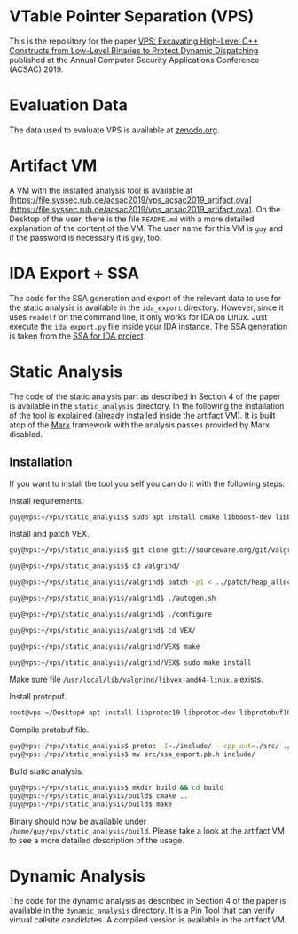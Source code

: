 # VTable Pointer Separation (VPS)

This is the repository for the paper [VPS: Excavating High-Level C++ Constructs from Low-Level Binaries to Protect Dynamic Dispatching](https://www.syssec.ruhr-uni-bochum.de/media/emma/veroeffentlichungen/2019/10/02/ACSAC19-VPS.pdf) published at the Annual Computer Security Applications Conference (ACSAC) 2019.


# Evaluation Data

The data used to evaluate VPS is available at [zenodo.org](https://zenodo.org/record/3523939).


# Artifact VM

A VM with the installed analysis tool is available at [https://file.syssec.rub.de/acsac2019/vps_acsac2019_artifact.ova](https://file.syssec.rub.de/acsac2019/vps_acsac2019_artifact.ova). On the Desktop of the user, there is the file `README.md` with a more detailed explanation of the content of the VM. The user name for this VM is `guy` and if the password is necessary it is `guy`, too.


# IDA Export + SSA

The code for the SSA generation and export of the relevant data to use for the static analysis is available in the `ida_export` directory. However, since it uses `readelf` on the command line, it only works for IDA on Linux. Just execute the `ida_export.py` file inside your IDA instance. The SSA generation is taken from the [SSA for IDA project](https://github.com/dwuid/phida).


# Static Analysis

The code of the static analysis part as described in Section 4 of the paper is available in the `static_analysis` directory. In the following the installation of the tool is explained (already installed inside the artifact VM). It is built atop of the [Marx](https://github.com/RUB-SysSec/Marx) framework with the analysis passes provided by Marx disabled.


## Installation

If you want to install the tool yourself you can do it with the following steps:

Install requirements.

```bash
guy@vps:~/vps/static_analysis$ sudo apt install cmake libboost-dev libboost-filesystem-dev git automake clang
```

Install and patch VEX.

```bash
guy@vps:~/vps/static_analysis$ git clone git://sourceware.org/git/valgrind.git --single-branch --branch svn/VALGRIND_3_13_BRANCH

guy@vps:~/vps/static_analysis$ cd valgrind/

guy@vps:~/vps/static_analysis/valgrind$ patch -p1 < ../patch/heap_allocation_patch.diff

guy@vps:~/vps/static_analysis/valgrind$ ./autogen.sh

guy@vps:~/vps/static_analysis/valgrind$ ./configure

guy@vps:~/vps/static_analysis/valgrind$ cd VEX/

guy@vps:~/vps/static_analysis/valgrind/VEX$ make

guy@vps:~/vps/static_analysis/valgrind/VEX$ sudo make install
```

Make sure file `/usr/local/lib/valgrind/libvex-amd64-linux.a` exists.

Install protopuf.

```bash
root@vps:~/Desktop# apt install libprotoc10 libprotoc-dev libprotobuf10 libprotobuf-dev protobuf-compiler
```

Compile protobuf file.

```bash
guy@vps:~/vps/static_analysis$ protoc -I=./include/ --cpp_out=./src/ ./include/ssa_export.proto
guy@vps:~/vps/static_analysis$ mv src/ssa_export.pb.h include/
```

Build static analysis.

```bash
guy@vps:~/vps/static_analysis$ mkdir build && cd build
guy@vps:~/vps/static_analysis/build$ cmake ..
guy@vps:~/vps/static_analysis/build$ make
```

Binary should now be available under `/home/guy/vps/static_analysis/build`. Please take a look at the artifact VM to see a more detailed description of the usage.


# Dynamic Analysis

The code for the dynamic analysis as described in Section 4 of the paper is available in the `dynamic_analysis` directory. It is a Pin Tool that can verify virtual callsite candidates. A compiled version is available in the artifact VM.